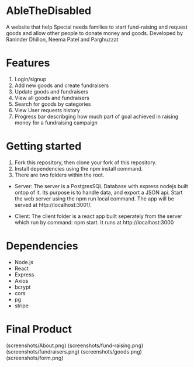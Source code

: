 # AbleTheDisabled
A website that help Special needs families to start fund-raising and request goods and allow other people to donate money and goods. Developed by Raninder Dhillon, Neema Patel and Parghuzzat

# Features
1. Login/signup
2. Add new goods and  create fundraisers
3. Update goods and fundraisers
4. View all goods and fundraisers
5. Search for goods by categories
6. View User requests history
7. Progress bar describging how much part of goal achieved in raising money for a fundraising campaign

# Getting started
1. Fork this repository, then clone your fork of this repository.
2. Install dependencies using the npm install command.
3. There are two folders within the root.

- Server: The server is a PostgresSQL Database with express nodejs built ontop of it. Its purpose is to handle data, and export a JSON api. Start the web server using the npm run local command. The app will be served at http://localhost:3001/.

- Client: The client folder is a react app built seperately from the server which run by command: npm start. It runs at http://localhost:3000

# Dependencies 
- Node.js
- React
- Express
- Axios
- bcrypt
- cors
- pg
- stripe
 
# Final Product
(screenshots/About.png)
(screenshots/fund-raising.png)
(screenshots/fundraisers.png)
(screenshots/goods.png)
(screenshots/form.png)
